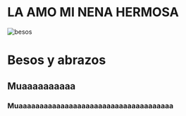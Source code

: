 # LA AMO MI NENA HERMOSA 

![besos](http://123emoji.com/wp-content/uploads/2016/08/2037499671100115393.png)

# Besos y abrazos
## Muaaaaaaaaaa 
### Muaaaaaaaaaaaaaaaaaaaaaaaaaaaaaaaaaaaaa


